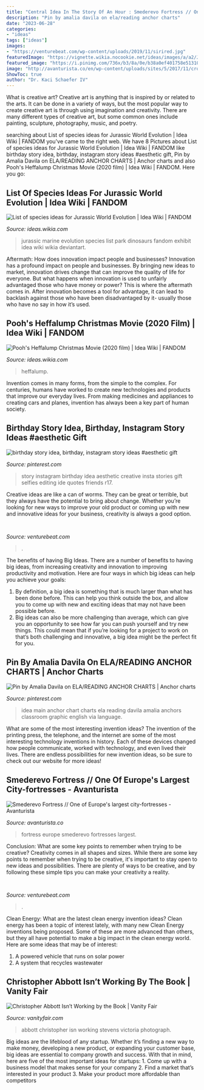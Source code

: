 ```yaml
---
title: "Central Idea In The Story Of An Hour : Smederevo Fortress // One Of Europe&#039;s Largest City-fortresses"
description: "Pin by amalia davila on ela/reading anchor charts"
date: "2023-06-28"
categories:
- "ideas"
tags: ["ideas"]
images:
- "https://venturebeat.com/wp-content/uploads/2019/11/sirired.jpg"
featuredImage: "https://vignette.wikia.nocookie.net/ideas/images/a/a2/Jurassic_world_marine_exhibit_by_itaylevy-dce485c.jpg/revision/latest?cb=20180708141923"
featured_image: "https://i.pinimg.com/736x/b3/8a/0e/b38a0ef401758e513107af07f1676800--main-idea-anchors.jpg"
image: "http://avanturista.co/en/wp-content/uploads/sites/5/2017/11/crop-shutterstock_178177520.jpg"
ShowToc: true
author: "Dr. Kaci Schaefer IV"
---
```



What is creative art?
Creative art is anything that is inspired by or related to the arts. It can be done in a variety of ways, but the most popular way to create creative art is through using imagination and creativity. There are many different types of creative art, but some common ones include painting, sculpture, photography, music, and poetry.

	

		
searching about List of species ideas for Jurassic World Evolution | Idea Wiki | FANDOM you've came to the right web. We have 8 Pictures about List of species ideas for Jurassic World Evolution | Idea Wiki | FANDOM like birthday story idea, birthday, instagram story ideas #aesthetic gift, Pin by Amalia Davila on ELA/READING ANCHOR CHARTS | Anchor charts and also Pooh&#039;s Heffalump Christmas Movie (2020 film) | Idea Wiki | FANDOM. Here you go:
		
    
## List Of Species Ideas For Jurassic World Evolution | Idea Wiki | FANDOM

<img loading=lazy src="https://vignette.wikia.nocookie.net/ideas/images/a/a2/Jurassic_world_marine_exhibit_by_itaylevy-dce485c.jpg/revision/latest?cb=20180708141923" onerror="this.onerror=null;this.src='https://tse3.mm.bing.net/th?id=OIP.rRF_LHhUG8ycFbGNzo3pSQHaFP&amp;pid=15.1';" alt="List of species ideas for Jurassic World Evolution | Idea Wiki | FANDOM">

_Source: ideas.wikia.com_

>jurassic marine evolution species list park dinosaurs fandom exhibit idea wiki wikia deviantart. 

	

Aftermath: How does innovation impact people and businesses?
Innovation has a profound impact on people and businesses. By bringing new ideas to market, innovation drives change that can improve the quality of life for everyone. But what happens when innovation is used to unfairly advantaged those who have money or power? This is where the aftermath comes in. After innovation becomes a tool for advantage, it can lead to backlash against those who have been disadvantaged by it- usually those who have no say in how it’s used.

    
## Pooh&#039;s Heffalump Christmas Movie (2020 Film) | Idea Wiki | FANDOM

<img loading=lazy src="https://vignette.wikia.nocookie.net/ideas/images/5/50/Pooh&#039;s_Heffalump_Christmas_Movie_2020_Poster.png/revision/latest?cb=20180425185005" onerror="this.onerror=null;this.src='https://tse1.mm.bing.net/th?id=OIP.guiiIuA3LLJNluCoucVfJwHaK_&amp;pid=15.1';" alt="Pooh&#039;s Heffalump Christmas Movie (2020 film) | Idea Wiki | FANDOM">

_Source: ideas.wikia.com_

>heffalump. 

	

Invention comes in many forms, from the simple to the complex. For centuries, humans have worked to create new technologies and products that improve our everyday lives. From making medicines and appliances to creating cars and planes, invention has always been a key part of human society.

    
## Birthday Story Idea, Birthday, Instagram Story Ideas #aesthetic Gift

<img loading=lazy src="https://i.pinimg.com/736x/ca/e8/fa/cae8fab97f64319b830d3413c770971c.jpg" onerror="this.onerror=null;this.src='https://tse1.mm.bing.net/th?id=OIP.amR8oEx75PlOeOtUrOP_BAHaNK&amp;pid=15.1';" alt="birthday story idea, birthday, instagram story ideas #aesthetic gift">

_Source: pinterest.com_

>story instagram birthday idea aesthetic creative insta stories gift selfies editing ide quotes friends r17. 

	

Creative ideas are like a can of worms. They can be great or terrible, but they always have the potential to bring about change. Whether you’re looking for new ways to improve your old product or coming up with new and innovative ideas for your business, creativity is always a good option.

    
## 

<img loading=lazy src="https://venturebeat.com/wp-content/uploads/2019/11/sirired.jpg" onerror="this.onerror=null;this.src='https://tse3.mm.bing.net/th?id=OIP.JLRusF0NhdqAVoxmYe6LnQHaDt&amp;pid=15.1';" alt="">

_Source: venturebeat.com_

>. 

	

The benefits of having Big Ideas.
There are a number of benefits to having big ideas, from increasing creativity and innovation to improving productivity and motivation. Here are four ways in which big ideas can help you achieve your goals: 
1. By definition, a big idea is something that is much larger than what has been done before. This can help you think outside the box, and allow you to come up with new and exciting ideas that may not have been possible before. 
2. Big ideas can also be more challenging than average, which can give you an opportunity to see how far you can push yourself and try new things. This could mean that if you’re looking for a project to work on that’s both challenging and innovative, a big idea might be the perfect fit for you. 

    
## Pin By Amalia Davila On ELA/READING ANCHOR CHARTS | Anchor Charts

<img loading=lazy src="https://i.pinimg.com/736x/b3/8a/0e/b38a0ef401758e513107af07f1676800--main-idea-anchors.jpg" onerror="this.onerror=null;this.src='https://tse2.mm.bing.net/th?id=OIP.B8Oj1kqkgZ1PcaCPvQoHiwHaJ3&amp;pid=15.1';" alt="Pin by Amalia Davila on ELA/READING ANCHOR CHARTS | Anchor charts">

_Source: pinterest.com_

>idea main anchor chart charts ela reading davila amalia anchors classroom graphic english via language. 

	

What are some of the most interesting invention ideas?
The invention of the printing press, the telephone, and the internet are some of the most interesting technology inventions in history. Each of these devices changed how people communicate, worked with technology, and even lived their lives. There are endless possibilities for new invention ideas, so be sure to check out our website for more ideas!

    
## Smederevo Fortress // One Of Europe&#039;s Largest City-fortresses - Avanturista

<img loading=lazy src="http://avanturista.co/en/wp-content/uploads/sites/5/2017/11/crop-shutterstock_178177520.jpg" onerror="this.onerror=null;this.src='https://tse2.mm.bing.net/th?id=OIP.uzAVXobiD8GkjMH3mpRfiQHaDt&amp;pid=15.1';" alt="Smederevo Fortress // One of Europe&#039;s largest city-fortresses - Avanturista">

_Source: avanturista.co_

>fortress europe smederevo fortresses largest. 

	

Conclusion: What are some key points to remember when trying to be creative?
Creativity comes in all shapes and sizes. While there are some key points to remember when trying to be creative, it's important to stay open to new ideas and possibilities. There are plenty of ways to be creative, and by following these simple tips you can make your creativity a reality.

    
## 

<img loading=lazy src="https://venturebeat.com/wp-content/uploads/2018/08/Anki_Vector_Bookshelf.jpg?w=800" onerror="this.onerror=null;this.src='https://tse1.mm.bing.net/th?id=OIP.V-e___x0vKYQ7zf0OOf4vAHaE7&amp;pid=15.1';" alt="">

_Source: venturebeat.com_

>. 

	

Clean Energy: What are the latest clean energy invention ideas?
Clean energy has been a topic of interest lately, with many new Clean Energy inventions being proposed. Some of these are more advanced than others, but they all have potential to make a big impact in the clean energy world. Here are some ideas that may be of interest: 
1. A powered vehicle that runs on solar power 
2. A system that recycles wastewater 

    
## Christopher Abbott Isn’t Working By The Book | Vanity Fair

<img loading=lazy src="https://media.vanityfair.com/photos/5cccade30c67926f7fea3e3a/master/w_1600%2Cc_limit/christopher-abbott-catch-22-star-embed01b.jpg" onerror="this.onerror=null;this.src='https://tse4.mm.bing.net/th?id=OIP.ZCvVyvagYCNfGrd-144VdgHaLc&amp;pid=15.1';" alt="Christopher Abbott Isn’t Working by the Book | Vanity Fair">

_Source: vanityfair.com_

>abbott christopher isn working stevens victoria photograph. 

	

Big ideas are the lifeblood of any startup. Whether it’s finding a new way to make money, developing a new product, or expanding your customer base, big ideas are essential to company growth and success. With that in mind, here are five of the most important ideas for startups: 1. Come up with a business model that makes sense for your company 2. Find a market that’s interested in your product 3. Make your product more affordable than competitors 

